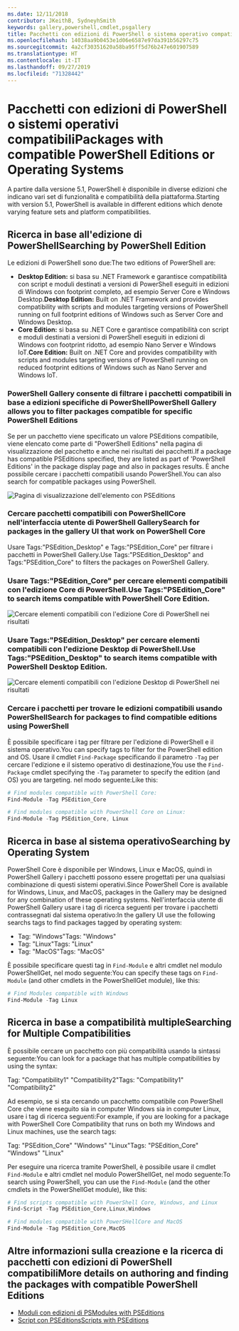```yaml
---
ms.date: 12/11/2018
contributor: JKeithB, SydneyhSmith
keywords: gallery,powershell,cmdlet,psgallery
title: Pacchetti con edizioni di PowerShell o sistema operativo compatibili
ms.openlocfilehash: 14038aa9b0453e1d06e6587e97da391b56297c75
ms.sourcegitcommit: 4a2cf30351620a58ba95ff5d76b247e601907589
ms.translationtype: HT
ms.contentlocale: it-IT
ms.lasthandoff: 09/27/2019
ms.locfileid: "71328442"
---
```

# <a name="packages-with-compatible-powershell-editions-or-operating-systems"></a><span data-ttu-id="1b70d-103">Pacchetti con edizioni di PowerShell o sistemi operativi compatibili</span><span class="sxs-lookup"><span data-stu-id="1b70d-103">Packages with compatible PowerShell Editions or Operating Systems</span></span>

<span data-ttu-id="1b70d-104">A partire dalla versione 5.1, PowerShell è disponibile in diverse edizioni che indicano vari set di funzionalità e compatibilità della piattaforma.</span><span class="sxs-lookup"><span data-stu-id="1b70d-104">Starting with version 5.1, PowerShell is available in different editions which denote varying feature sets and platform compatibilities.</span></span>

## <a name="searching-by-powershell-edition"></a><span data-ttu-id="1b70d-105">Ricerca in base all'edizione di PowerShell</span><span class="sxs-lookup"><span data-stu-id="1b70d-105">Searching by PowerShell Edition</span></span>

<span data-ttu-id="1b70d-106">Le edizioni di PowerShell sono due:</span><span class="sxs-lookup"><span data-stu-id="1b70d-106">The two editions of PowerShell are:</span></span>
- <span data-ttu-id="1b70d-107">**Desktop Edition:** si basa su .NET Framework e garantisce compatibilità con script e moduli destinati a versioni di PowerShell eseguiti in edizioni di Windows con footprint completo, ad esempio Server Core e Windows Desktop.</span><span class="sxs-lookup"><span data-stu-id="1b70d-107">**Desktop Edition:** Built on .NET Framework and provides compatibility with scripts and modules targeting versions of PowerShell running on full footprint editions of Windows such as Server Core and Windows Desktop.</span></span>
- <span data-ttu-id="1b70d-108">**Core Edition:** si basa su .NET Core e garantisce compatibilità con script e moduli destinati a versioni di PowerShell eseguiti in edizioni di Windows con footprint ridotto, ad esempio Nano Server e Windows IoT.</span><span class="sxs-lookup"><span data-stu-id="1b70d-108">**Core Edition:** Built on .NET Core and provides compatibility with scripts and modules targeting versions of PowerShell running on reduced footprint editions of Windows such as Nano Server and Windows IoT.</span></span>

### <a name="powershell-gallery-allows-you-to-filter-packages-compatible-for-specific-powershell-editions"></a><span data-ttu-id="1b70d-109">PowerShell Gallery consente di filtrare i pacchetti compatibili in base a edizioni specifiche di PowerShell</span><span class="sxs-lookup"><span data-stu-id="1b70d-109">PowerShell Gallery allows you to filter packages compatible for specific PowerShell Editions</span></span>

<span data-ttu-id="1b70d-110">Se per un pacchetto viene specificato un valore PSEditions compatibile, viene elencato come parte di "PowerShell Editions" nella pagina di visualizzazione del pacchetto e anche nei risultati dei pacchetti.</span><span class="sxs-lookup"><span data-stu-id="1b70d-110">If a package has compatible PSEditions specified, they are listed as part of 'PowerShell Editions' in the package display page and also in packages results.</span></span>
<span data-ttu-id="1b70d-111">È anche possibile cercare i pacchetti compatibili usando PowerShell.</span><span class="sxs-lookup"><span data-stu-id="1b70d-111">You can also search for compatible packages using PowerShell.</span></span>

![Pagina di visualizzazione dell'elemento con PSEditions](../../Images/packagedisplaypagewithpseditions.PNG)

### <a name="search-for-packages-in-the-gallery-ui-that-work-on-powershell-core"></a><span data-ttu-id="1b70d-113">Cercare pacchetti compatibili con PowerShellCore nell'interfaccia utente di PowerShell Gallery</span><span class="sxs-lookup"><span data-stu-id="1b70d-113">Search for packages in the gallery UI that work on PowerShell Core</span></span>

<span data-ttu-id="1b70d-114">Usare Tags:"PSEdition_Desktop" e Tags:"PSEdition_Core" per filtrare i pacchetti in PowerShell Gallery.</span><span class="sxs-lookup"><span data-stu-id="1b70d-114">Use Tags:"PSEdition_Desktop" and Tags:"PSEdition_Core" to filters the packages on PowerShell Gallery.</span></span>

### <a name="use-tagspsedition_core-to-search-items-compatible-with-powershell-core-edition"></a><span data-ttu-id="1b70d-115">Usare Tags:"PSEdition_Core" per cercare elementi compatibili con l'edizione Core di PowerShell.</span><span class="sxs-lookup"><span data-stu-id="1b70d-115">Use Tags:"PSEdition_Core" to search items compatible with PowerShell Core Edition.</span></span>

![Cercare elementi compatibili con l'edizione Core di PowerShell nei risultati](../../Images/searchresultswithpseditions.PNG)

### <a name="use-tagspsedition_desktop-to-search-items-compatible-with-powershell-desktop-edition"></a><span data-ttu-id="1b70d-117">Usare Tags:"PSEdition_Desktop" per cercare elementi compatibili con l'edizione Desktop di PowerShell.</span><span class="sxs-lookup"><span data-stu-id="1b70d-117">Use Tags:"PSEdition_Desktop" to search items compatible with PowerShell Desktop Edition.</span></span>

![Cercare elementi compatibili con l'edizione Desktop di PowerShell nei risultati](../../Images/searchresultswithpseditionsdesktop.PNG)

### <a name="search-for-packages-to-find-compatible-editions-using-powershell"></a><span data-ttu-id="1b70d-119">Cercare i pacchetti per trovare le edizioni compatibili usando PowerShell</span><span class="sxs-lookup"><span data-stu-id="1b70d-119">Search for packages to find compatible editions using PowerShell</span></span>
<span data-ttu-id="1b70d-120">È possibile specificare i tag per filtrare per l'edizione di PowerShell e il sistema operativo.</span><span class="sxs-lookup"><span data-stu-id="1b70d-120">You can specify tags to filter for the PowerShell edition and OS.</span></span>
<span data-ttu-id="1b70d-121">Usare il cmdlet `Find-Package` specificando il parametro `-Tag` per cercare l'edizione e il sistemo operativo di destinazione,</span><span class="sxs-lookup"><span data-stu-id="1b70d-121">You use the `Find-Package` cmdlet specifying the `-Tag` parameter to specify the edition (and OS) you are targeting.</span></span>
<span data-ttu-id="1b70d-122">nel modo seguente:</span><span class="sxs-lookup"><span data-stu-id="1b70d-122">Like this:</span></span>

```powershell
# Find modules compatible with PowerShell Core:
Find-Module -Tag PSEdition_Core

# Find modules compatible with PowerShell Core on Linux:
Find-Module -Tag PSEdition_Core, Linux
```

## <a name="searching-by-operating-system"></a><span data-ttu-id="1b70d-123">Ricerca in base al sistema operativo</span><span class="sxs-lookup"><span data-stu-id="1b70d-123">Searching by Operating System</span></span>

<span data-ttu-id="1b70d-124">PowerShell Core è disponibile per Windows, Linux e MacOS, quindi in PowerShell Gallery i pacchetti possono essere progettati per una qualsiasi combinazione di questi sistemi operativi.</span><span class="sxs-lookup"><span data-stu-id="1b70d-124">Since PowerShell Core is available for Windows, Linux, and MacOS, packages in the Gallery may be designed for any combination of these operating systems.</span></span> <span data-ttu-id="1b70d-125">Nell'interfaccia utente di PowerShell Gallery usare i tag di ricerca seguenti per trovare i pacchetti contrassegnati dal sistema operativo:</span><span class="sxs-lookup"><span data-stu-id="1b70d-125">In the gallery UI use the following searchs tags to find packages tagged by operating system:</span></span>

- <span data-ttu-id="1b70d-126">Tag: "Windows"</span><span class="sxs-lookup"><span data-stu-id="1b70d-126">Tags: "Windows"</span></span>
- <span data-ttu-id="1b70d-127">Tag: "Linux"</span><span class="sxs-lookup"><span data-stu-id="1b70d-127">Tags: "Linux"</span></span>
- <span data-ttu-id="1b70d-128">Tag: "MacOS"</span><span class="sxs-lookup"><span data-stu-id="1b70d-128">Tags: "MacOS"</span></span>

<span data-ttu-id="1b70d-129">È possibile specificare questi tag in `Find-Module` e altri cmdlet nel modulo PowerShellGet, nel modo seguente:</span><span class="sxs-lookup"><span data-stu-id="1b70d-129">You can specify these tags on `Find-Module` (and other cmdlets in the PowerShellGet module), like this:</span></span>

```powershell
# Find Modules compatible with Windows
Find-Module -Tag Linux
```

## <a name="searching-for-multiple-compatibilities"></a><span data-ttu-id="1b70d-130">Ricerca in base a compatibilità multiple</span><span class="sxs-lookup"><span data-stu-id="1b70d-130">Searching for Multiple Compatibilities</span></span>

<span data-ttu-id="1b70d-131">È possibile cercare un pacchetto con più compatibilità usando la sintassi seguente:</span><span class="sxs-lookup"><span data-stu-id="1b70d-131">You can look for a package that has multiple compatibilities by using the syntax:</span></span>

<span data-ttu-id="1b70d-132">Tag: "Compatibility1" "Compatibility2"</span><span class="sxs-lookup"><span data-stu-id="1b70d-132">Tags: "Compatibility1" "Compatibility2"</span></span>

<span data-ttu-id="1b70d-133">Ad esempio, se si sta cercando un pacchetto compatibile con PowerShell Core che viene eseguito sia in computer Windows sia in computer Linux, usare i tag di ricerca seguenti:</span><span class="sxs-lookup"><span data-stu-id="1b70d-133">For example, if you are looking for a package with PowerShell Core Compatibility that runs on both my Windows and Linux machines, use the search tags:</span></span>

<span data-ttu-id="1b70d-134">Tag: "PSEdition_Core" "Windows" "Linux"</span><span class="sxs-lookup"><span data-stu-id="1b70d-134">Tags: "PSEdition_Core" "Windows" "Linux"</span></span>

<span data-ttu-id="1b70d-135">Per eseguire una ricerca tramite PowerShell, è possibile usare il cmdlet `Find-Module` e altri cmdlet nel modulo PowerShellGet, nel modo seguente:</span><span class="sxs-lookup"><span data-stu-id="1b70d-135">To search using PowerShell, you can use the `Find-Module` (and the other cmdlets in the PowerShellGet module), like this:</span></span>

```powershell
# Find scripts compatible with PowerShell Core, Windows, and Linux
Find-Script -Tag PSEdition_Core,Linux,Windows

# Find modules compatible with PowerSHellCore and MacOS
Find-Module -Tag PSEdition_Core,MacOS
```

## <a name="more-details-on-authoring-and-finding-the-packages-with-compatible-powershell-editions"></a><span data-ttu-id="1b70d-136">Altre informazioni sulla creazione e la ricerca di pacchetti con edizioni di PowerShell compatibili</span><span class="sxs-lookup"><span data-stu-id="1b70d-136">More details on authoring and finding the packages with compatible PowerShell Editions</span></span>

- [<span data-ttu-id="1b70d-137">Moduli con edizioni di PS</span><span class="sxs-lookup"><span data-stu-id="1b70d-137">Modules with PSEditions</span></span>](../../concepts/module-psedition-support.md)
- [<span data-ttu-id="1b70d-138">Script con PSEditions</span><span class="sxs-lookup"><span data-stu-id="1b70d-138">Scripts with PSEditions</span></span>](../../concepts/script-psedition-support.md)
